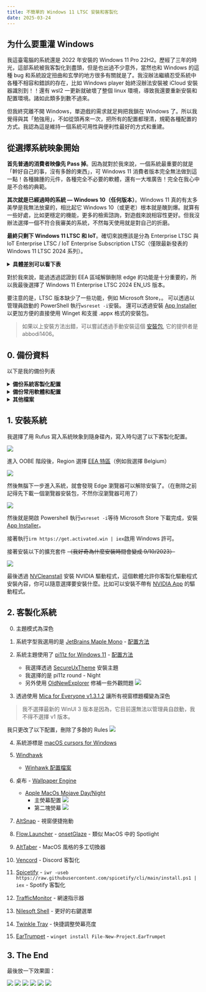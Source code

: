 ```yaml
---
title: 不簡單的 Windows 11 LTSC 安裝和客製化
date: 2025-03-24
---
```


## 为什么要重灌 Windows

我這臺電腦的系統還是 2022 年安裝的 Windows 11 Pro 22H2。歷經了三年的時光，這部系統被我客製化到盡頭，但是也出過不少意外，當然也和 Windows 的這種 bug 和系統設定扭曲和玄學的地方很多有關就是了。我沒辦法繼續忍受系統中各種不相容和錯誤的存在，比如 Windows player 始終沒辦法安裝被 iCloud 安裝器識別到！！還有 wsl2 一更新就破壞了整個 linux 環境，導致我還要重新安裝和配置環境。諸如此類多到數不過來。

但我終究離不開 Windows，單遊戲的需求就足夠把我鎖在 Windows 了。所以我覺得與其「勉強用」，不如從頭再來一次，把所有的配置都理清，規範各種配置的方式。我認為這是維持一個系統可用性與便利性最好的方式和重建。

## 從選擇系統映象開始

__首先普通的消費者映像先 Pass 掉__。因為就對於我來說，一個系統最重要的就是「幹好自己的事，沒有多餘的東西」，可 Windows 11 消費者版本完全無法做到這一點！各種臃腫的元件，各種完全不必要的軟體，還有一大堆廣告！完全在我心中是不合格的典範。

__其次就是已經過時的系統 — Windows 10（任何版本）__。Windows 11 真的有太多美學是我無法放棄的，相比起它 Windows 10（或更老）根本就是醜到爆。就算有一些好處，比如更穩定的機能，更多的檢索諮詢，對遊戲來說相容性更好。但我沒辦法選擇一個不符合我審美的系統，不然每天使用就是對自己的折磨。

__最終只剩下 Windows 11 LTSC 和 IoT__。確切來說應該是分為 Enterprise LTSC 與 IoT Enterprise LTSC / IoT Enterprise Subscription LTSC（僅限最新發表的 Windows 11 LTSC 2024 系列）。

<details> <!--  Differences between IoT and Non-IoT Windows Enterprise LTSC   -->
<summary><strong>具體差別可以看下表</strong></summary>
<blockquote>
<table>
<thead>
<tr>
<th>Features</th>
<th>Enterprise LTSC</th>
<th>IoT Enterprise LTSC / IoT Enterprise Subscription LTSC</th>
</tr>
</thead>
<tbody>
<tr>
<td><strong>TPM / Secure boot / UEFI / 4GB RAM</strong></td>
<td>All required</td>
<td><a href="https://learn.microsoft.com/windows/iot/iot-enterprise/Hardware/System_Requirements?tabs=Windows11LTSC#optional-minimum-requirements">Not Required</a> 🎉 <br>Also not required by <a href="https://massgrave.dev/windows_11_links">IoT Enterprise 24H2 (Non-LTSC)</a></td>
</tr>
<tr>
<td><strong>Automatic Device Encryption</strong></td>
<td>Enabled</td>
<td>Disabled</td>
</tr>
<tr>
<td><strong>Update Support</strong></td>
<td>5 Years</td>
<td>10 Years</td>
</tr>
<tr>
<td><strong>Reserved Storage Feature</strong></td>
<td>Enabled</td>
<td>Disabled</td>
</tr>
<tr>
<td><strong>Digital License (HWID)</strong></td>
<td>Not supported</td>
<td>Supported</td>
</tr>
<tr>
<td><strong>Uninstallable Edge outside of EEA</strong></td>
<td>Yes</td>
<td>No</td>
</tr>
<tr>
<td><strong>2 Simultaneous RDP Sessions</strong></td>
<td>No</td>
<td>Yes</td>
</tr>
</tbody>
</table>
<ul>
<li>The only difference between IoT Enterprise LTSC and IoT Enterprise Subscription LTSC is that the subscription edition supports a subscription license.</li>
<li>You can change the editions to each other (IoT and Non-IoT Windows Enterprise LTSC) only by inserting the corresponding edition key.</li>
<li>IoT LTSC edition ISO&#39;s are available in English language only. You can install Non-IoT LTSC in another language and later install IoT LTSC key &gt; <code>CGK42-GYN6Y-VD22B-BX98W-J8JXD</code> in activation page in Windows settings to change the edition.</li>
</ul>
</blockquote>
</details>

對於我來說，能過透過認證到 EEA 區域解鎖刪除 edge 的功能是十分重要的，所以我最後選擇了 Windows 11 Enterprise LTSC 2024 EN_US 版本。

要注意的是，LTSC 版本缺少了一些功能，例如 Microsoft Store，。
可以透過以管理員啟動的 PowerShell 執行`wsreset -i`安裝。
還可以透過安裝 [App Installer](https://apps.microsoft.com/detail/9nblggh4nns1) 以更加方便的直接使用 Winget 和支援 .appx 格式的安裝包。

>如果以上安裝方法出錯，可以嘗試透過手動安裝這個 [安裝包](https://github.com/stdin82/htfx/releases/tag/v0.0.24), 它的提供者是 abbodi1406。

## 0. 備份資料

以下是我的備份列表

<details><summary><strong>備份系統客製化配置</strong></summary>
<ol>
<li>(^///^)<ul>
<li><a href="https://github.com/microsoft/terminal/releases/latest">Terminal</a><ul>
<li><a href="https://draculatheme.com/windows-terminal">Profile Schemes</a><ul>
<li><a href="https://github.com/SpaceTimee/Fusion-JetBrainsMapleMono/releases/latest/download/JetBrainsMapleMono-NF-XX-HT.zip">JetBrains Maple Mono</a> - <a href="https://github.com/SpaceTimee/Fusion-JetBrainsMapleMono">注意事項</a></li>
</ul>
</li>
<li><a href="https://learn.microsoft.com/en-us/powershell/scripting/install/installing-powershell-on-windows">Powershell</a></li>
<li><a href="https://git-scm.com/downloads/win">Git</a></li>
<li><a href="https://www.python.org/downloads/">Python</a></li>
<li><a href="https://github.com/nikhil-swamix/TerminalProfileManager">Terminal Profile Manager</a></li>
<li><a href="https://github.com/fastfetch-cli/fastfetch">Fastfetch</a> - <code>winget install fastfetch</code></li>
<li><a href="https://starship.rs/zh-TW/guide/">Starship</a> - <code>winget install --id Starship.Starship</code></li>
</ul>
</li>
<li><a href="https://windhawk.net/download">Windhawk 模組及配置</a></li>
<li><a href="https://winaerotweaker.com/">WinaeroTweaker 設定</a></li>
<li><a href="https://github.com/zhongyang219/TrafficMonitor/releases/latest">TrafficMonitor</a></li>
<li><a href="https://github.com/xanderfrangos/twinkle-tray/releases/latest">Twinkle Tray</a></li>
<li><a href="https://github.com/File-New-Project/EarTrumpet">EarTrumpet</a> - <code>winget install File-New-Project.EarTrumpet</code></li>
<li><a href="https://www.flowlauncher.com/">Flow.Launcher</a></li>
<li><a href="https://getsharex.com/">ShareX</a></li>
<li><a href="https://github.com/RamonUnch/AltSnap/releases/latest">AltSnap</a></li>
<li><a href="https://github.com/amir1376/ab-download-manager/releases/latest">AB Download Manager</a></li>
<li><a href="https://github.com/microsoft/PowerToys/releases/latest">PowerToyz</a></li>
<li><a href="https://github.com/MrBeanCpp/AltTaber/releases/latest">AltTaber</a></li>
<li><a href="https://store.steampowered.com/about/">Wallpaper Engine</a></li>
</ul>
</li>
</ol>

</details><details><summary><strong>備份常用軟體和配置</strong></summary>
<ol>
<li>(∪.∪ )...zzz<ul>
<li><a href="https://github.com/Alex313031/Thorium-Win/releases/latest">Thorium</a></li>
<li><a href="https://github.com/rime/weasel/releases/latest">Rime</a></li>
<li><a href="https://www.bandisoft.com/bandizip/old/6/">Bandizip</a></li>
<li><a href="https://github.com/Klocman/Bulk-Crap-Uninstaller/releases/latest">Bulk Crap Uninstaller</a></li>
<li><a href="https://diskanalyzer.com/download">Wiztree</a></li>
<li><a href="https://github.com/d2phap/ImageGlass/releases/latest">ImageGlass</a></li>
<li><a href="https://www.videolan.org/vlc/">Vlc</a></li>
<li>[Spotify] - <code>iex &quot;&amp; { $(iwr -useb &#39;https://raw.githubusercontent.com/SpotX-Official/spotx-official.github.io/main/run.ps1&#39;) } -new_theme&quot;</code><ul>
<li><a href="https://spicetify.app/docs/getting-started">Spicetify</a> - <code>iwr -useb https://raw.githubusercontent.com/spicetify/cli/main/install.ps1 | iex</code></li>
</ul>
</li>
<li><a href="https://discord.com/download">Discord</a><ul>
<li><a href="https://vencord.dev/download">Vencord</a></li>
</ul>
</li>
<li><a href="https://github.com/AyuGram/AyuGramDesktop/releases/latest">Ayugram</a></li>
<li><a href="https://github.com/localsend/localsend/releases/latest">LocalSend</a></li>
<li><a href="https://code.visualstudio.com/docs/?dv=win64">Visual Studio Code</a></li>
<li><a href="https://github.com/Molunerfinn/PicGo/releases/latest">PicGo</a></li>
<li><a href="https://pc.weixin.qq.com/?lang=en_US">Wechat</a><ul>
<li><a href="https://github.com/zetaloop/BetterWX">BetterWX</a></li>
</ul>
</li>
<li><a href="https://im.qq.com/pcqq/index.shtml">QQ</a><ul>
<li><a href="https://t.me/bqqnt/63">Better-qqnt</a> - <a href="https://t.me/bqqnt/4">注意事項</a></li>
</ul>
</li>
<li><a href="https://gravesoft.dev/office_c2r_links#chinese-traditional-zh-tw">Office</a></li>
<li><a href="https://www.audacityteam.org/download/windows/">Audacity</a></li>
<li><a href="https://kdenlive.org/zh/download-zh/">Kdenlive</a></li>
<li><a href="https://www.gimp.org/downloads/">GIMP</a></li>
<li><a href="https://github.com/Tichau/FileConverter/releases/latest">File Converter</a></li>
<li><a href="https://obsproject.com/download">OBS</a></li>
<li><a href="https://www.virtualbox.org/wiki/Downloads">Oracle VirtualBox</a></li>
<li><a href="https://github.com/LizardByte/Sunshine/releases/latest">Sunshine</a></li>
</ul>
</li>
</ol>

</details><details><summary><strong>其他檔案</strong></summary>
<ol>
<li><p>這個分類就是專門放所有的相片，影片等其他檔案。</p>
<ul>
<li><a href="https://prismlauncher.org/download/windows/">PrismLauncher</a></li>
<li><a href="https://www.lunarclient.com/download">Lunar</a></li>
<li>Library 庫檔案夾</li>
</ul>
</li>
</ol>

</details>

## 1. 安裝系統

我選擇了用 Rufus 寫入系統映象到隨身碟內，寫入時勾選了以下客製化配置。

![](https://image.gholts.top/rufus-4.6p_FAJ667c6HP.png)

進入 OOBE 階段後，Region 選擇 [EEA 特區](https://wikipedia.org/wiki/European_Economic_Area)（例如我選擇 Belgium）

![](https://image.gholts.top/20250324083305154.png)

然後無腦下一步進入系統，就會發現 Edge 瀏覽器可以解除安裝了。（在刪除之前記得先下載一個瀏覽器安裝包，不然你沒瀏覽器可用了）

![](https://image.gholts.top/20250324084851811.png)

然後就是開啟 Powershell 執行`wsreset -i`等待 Microsoft Store 下載完成，安裝 [App Installer](https://apps.microsoft.com/detail/9nblggh4nns1)。

接著執行`irm https://get.activated.win | iex`啟用 Windows 許可。

接著安裝以下的擴充套件 ~~（我好奇為什麼安裝時間會變成 9/10/2023）~~

![](https://image.gholts.top/So0gBQerA4.png)

最後透過 [NVCleanstall](https://www.techpowerup.com/download/techpowerup-nvcleanstall/) 安裝 NVIDIA 驅動程式，這個軟體允許你客製化驅動程式安裝內容，你可以隨意選擇要安裝什麼。比如可以安裝不帶有 [NVIDIA App](https://www.nvidia.com/en-us/software/nvidia-app/) 的驅動程式。

## 2. 客製化系統

0. 主題模式為深色

1. 系統字型我選用的是 [JetBrains Maple Mono](https://github.com/SpaceTimee/Fusion-JetBrainsMapleMono/releases/latest/download/JetBrainsMapleMono-NF-XX-HT.zip) - [配置方法](https://www.elevenforum.com/t/change-default-system-font-in-windows-11.8590/)

2. 系統主題使用了 [pi11z for Windows 11](https://www.deviantart.com/niivu/art/pi11z-for-Windows-11-1084568949) - [配置方法](https://www.deviantart.com/niivu/art/How-to-install-Windows-10-or-11-Themes-708835586)
	- 我選擇透過 [SecureUxTheme](https://www.deviantart.com/users/outgoing?https://github.com/namazso/SecureUxTheme) 安裝主題
	- 我選擇的是 pi11z round - Night
	- 另外使用 [OldNewExplorer](https://www.deviantart.com/users/outgoing?https://msfn.org/board/topic/170375-oldnewexplorer-119/) 修補一些外觀問題 ![](https://image.gholts.top/20250324091414142.png)

3. 透過使用 [Mica for Everyone v1.3.1.2](https://github.com/MicaForEveryone/MicaForEveryone/releases/tag/v1.3.1.2) 讓所有視窗標題欄變為深色
>我不選擇最新的 WinUI 3 版本是因為，它目前還無法以管理員自啟動，我不得不選擇 v1 版本。

我只更改了以下配置，刪除了多餘的 Rules ![](https://image.gholts.top/20250324092008584.png)

4. 系統游標是 [macOS cursors for Windows](https://www.deviantart.com/antiden/art/macOS-cursors-for-Windows-701736062)

5. [Windhawk](https://windhawk.net/download)
	- [Winhawk 配置檔案](https://github.com/Gholts/dotfiles)

6. 桌布 - [Wallpaper Engine](https://store.steampowered.com/app/431960/Wallpaper_Engine/)
	- [Apple MacOs Mojave Day/Night](https://steamcommunity.com/sharedfiles/filedetails/?id=1869208500)
		- 主熒幕配置 
		![](https://image.gholts.top/20250324095743399.png)
		- 第二塊熒幕
		![](https://image.gholts.top/20250324095832374.png)

7. [AltSnap](https://github.com/RamonUnch/AltSnap/releases/latest) - 視窗便捷拖動

8. [Flow.Launcher](https://www.flowlauncher.com/) - [onsetGlaze](https://github.com/abhidahal/onsetGlaze.flow) - 類似 MacOS 中的 Spotlight

9. [AltTaber](https://github.com/MrBeanCpp/AltTaber/releases/latest) - MacOS 風格的多工切換器

10. [Vencord](https://vencord.dev/download) - Discord 客製化

11. [Spicetify](https://spicetify.app/docs/getting-started) - `iwr -useb https://raw.githubusercontent.com/spicetify/cli/main/install.ps1 | iex` - Spotify 客製化

12. [TrafficMonitor](https://github.com/zhongyang219/TrafficMonitor/releases/latest) - 網速指示器

13. [Nilesoft Shell](https://github.com/moudey/Shell) - 更好的右鍵選單

14. [Twinkle Tray](https://github.com/xanderfrangos/twinkle-tray/releases/latest) - 快捷調整熒幕亮度

15. [EarTrumpet](https://github.com/File-New-Project/EarTrumpet) - `winget install File-New-Project.EarTrumpet`

## 3. The End

最後放一下效果圖：

![](https://image.gholts.top/explorer_iqs7T29Ok5.jpg)
![](https://image.gholts.top/20250324104327747.png)
![](https://image.gholts.top/20250324104728200.png)
![](https://image.gholts.top/20250408090138266.png)
![](https://image.gholts.top/20250324104400532.png)
![](https://image.gholts.top/20250324104435026.png)
